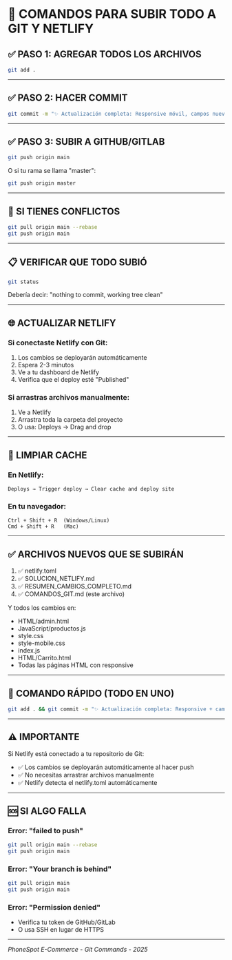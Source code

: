 # 🚀 COMANDOS PARA SUBIR TODO A GIT Y NETLIFY

## ✅ PASO 1: AGREGAR TODOS LOS ARCHIVOS

```bash
git add .
```

---

## ✅ PASO 2: HACER COMMIT

```bash
git commit -m "✨ Actualización completa: Responsive móvil, campos nuevos (batería, colores, memorias), badge americano, actualización automática"
```

---

## ✅ PASO 3: SUBIR A GITHUB/GITLAB

```bash
git push origin main
```

O si tu rama se llama "master":

```bash
git push origin master
```

---

## 🔄 SI TIENES CONFLICTOS

```bash
git pull origin main --rebase
git push origin main
```

---

## 📋 VERIFICAR QUE TODO SUBIÓ

```bash
git status
```

Debería decir: "nothing to commit, working tree clean"

---

## 🌐 ACTUALIZAR NETLIFY

### Si conectaste Netlify con Git:
1. Los cambios se deployarán automáticamente
2. Espera 2-3 minutos
3. Ve a tu dashboard de Netlify
4. Verifica que el deploy esté "Published"

### Si arrastras archivos manualmente:
1. Ve a Netlify
2. Arrastra toda la carpeta del proyecto
3. O usa: Deploys → Drag and drop

---

## 🧹 LIMPIAR CACHE

### En Netlify:
```
Deploys → Trigger deploy → Clear cache and deploy site
```

### En tu navegador:
```
Ctrl + Shift + R  (Windows/Linux)
Cmd + Shift + R   (Mac)
```

---

## ✅ ARCHIVOS NUEVOS QUE SE SUBIRÁN

1. ✅ netlify.toml
2. ✅ SOLUCION_NETLIFY.md
3. ✅ RESUMEN_CAMBIOS_COMPLETO.md
4. ✅ COMANDOS_GIT.md (este archivo)

Y todos los cambios en:
- HTML/admin.html
- JavaScript/productos.js
- style.css
- style-mobile.css
- index.js
- HTML/Carrito.html
- Todas las páginas HTML con responsive

---

## 🎯 COMANDO RÁPIDO (TODO EN UNO)

```bash
git add . && git commit -m "✨ Actualización completa: Responsive + campos nuevos" && git push origin main
```

---

## ⚠️ IMPORTANTE

Si Netlify está conectado a tu repositorio de Git:
- ✅ Los cambios se deployarán automáticamente al hacer push
- ✅ No necesitas arrastrar archivos manualmente
- ✅ Netlify detecta el netlify.toml automáticamente

---

## 🆘 SI ALGO FALLA

### Error: "failed to push"
```bash
git pull origin main --rebase
git push origin main
```

### Error: "Your branch is behind"
```bash
git pull origin main
git push origin main
```

### Error: "Permission denied"
- Verifica tu token de GitHub/GitLab
- O usa SSH en lugar de HTTPS

---

*PhoneSpot E-Commerce - Git Commands - 2025*

